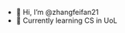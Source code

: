 - 👋 Hi, I’m @zhangfeifan21
- 🌱 Currently learning CS in UoL
<!---
zhangfeifan21/zhangfeifan21 is a ✨ special ✨ repository because its `README.md` (this file) appears on your GitHub profile.
You can click the Preview link to take a look at your changes.
--->
